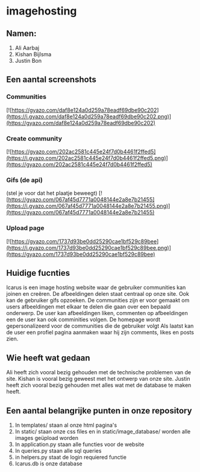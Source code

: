 # imagehosting


## Namen:
1. Ali Aarbaj
2. Kishan Bijlsma
3. Justin Bon


## Een aantal screenshots

### Communities
[![https://gyazo.com/daf8e124a0d259a78eadf69dbe90c202](https://i.gyazo.com/daf8e124a0d259a78eadf69dbe90c202.png)](https://gyazo.com/daf8e124a0d259a78eadf69dbe90c202)

### Create community
[![https://gyazo.com/202ac2581c445e24f7d0b4461f2ffed5](https://i.gyazo.com/202ac2581c445e24f7d0b4461f2ffed5.png)](https://gyazo.com/202ac2581c445e24f7d0b4461f2ffed5)

### Gifs (de api)
(stel je voor dat het plaatje beweegt)
[![https://gyazo.com/067af45d7771a0048144e2a8e7b21455](https://i.gyazo.com/067af45d7771a0048144e2a8e7b21455.png)](https://gyazo.com/067af45d7771a0048144e2a8e7b21455)

### Upload page
[![https://gyazo.com/1737d93be0dd25290cae1bf529c89bee](https://i.gyazo.com/1737d93be0dd25290cae1bf529c89bee.png)](https://gyazo.com/1737d93be0dd25290cae1bf529c89bee)

## Huidige fucnties
Icarus is een image hosting website waar de gebruiker communities kan joinen en creëren. De afbeeldingen delen staat centraal op onze site.
Ook kan de gebruiker gifs opzoeken. De communities zijn er voor gemaakt om users afbeeldingen met elkaar te delen die gaan over een bepaald onderwerp.
De user kan afbeeldingen liken, commenten op afbeeldingen een de user kan ook comminities volgen. De homepage wordt gepersonalizeerd voor de communities die de gebruiker volgt Als laatst kan de user een profiel pagina aanmaken waar hij zijn comments, likes en posts zien.

## Wie heeft wat gedaan
Ali heeft zich vooral bezig gehouden met de technische problemen van de site. Kishan is vooral bezig geweest met het ontwerp van onze site. Justin heeft zich vooral bezig gehouden met alles wat met de database te maken heeft.

## Een aantal belangrijke punten in onze repository
1. In templates/ staan al onze html pagina's
2. In static/ staan onze css files en in static/image_database/ worden alle images geüpload worden
3. In application.py staan alle functies voor de website
4. In queries.py staan alle sql queries
5. in helpers.py staat de login requiered functie
6. Icarus.db is onze database

